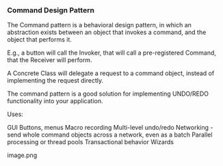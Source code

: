 
### Command Design Pattern

The Command pattern is a behavioral design pattern, in which an abstraction exists between an object that invokes a command, and the object that performs it.

E.g., a button will call the Invoker, that will call a pre-registered Command, that the Receiver will perform.

A Concrete Class will delegate a request to a command object, instead of implementing the request directly.

The command pattern is a good solution for implementing UNDO/REDO functionality into your application.

Uses:

GUI Buttons, menus
Macro recording
Multi-level undo/redo
Networking - send whole command objects across a network, even as a batch
Parallel processing or thread pools
Transactional behavior
Wizards


image.png